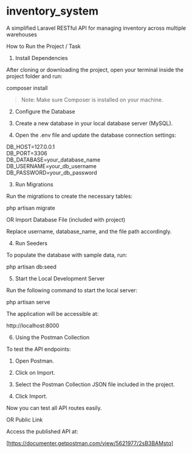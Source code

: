 # inventory_system

A simplified Laravel RESTful API for managing inventory across multiple warehouses

How to Run the Project / Task

1. Install Dependencies

After cloning or downloading the project, open your terminal inside the project folder and run:

composer install

> Note: Make sure Composer is installed on your machine.

2. Configure the Database

1. Create a new database in your local database server (MySQL).

1. Open the .env file and update the database connection settings:

DB_HOST=127.0.0.1  
DB_PORT=3306  
DB_DATABASE=your_database_name  
DB_USERNAME=your_db_username  
DB_PASSWORD=your_db_password

3. Run Migrations

Run the migrations to create the necessary tables:

php artisan migrate

OR
Import Database File (included with project)

Replace username, database_name, and the file path accordingly.

4. Run Seeders

To populate the database with sample data, run:

php artisan db:seed

5. Start the Local Development Server

Run the following command to start the local server:

php artisan serve

The application will be accessible at:

http://localhost:8000

6. Using the Postman Collection

To test the API endpoints:

1. Open Postman.

2. Click on Import.

3. Select the Postman Collection JSON file included in the project.

4. Click Import.

Now you can test all API routes easily.

OR
Public Link

Access the published API at:

[https://documenter.getpostman.com/view/5621977/2sB3BAMstq]
